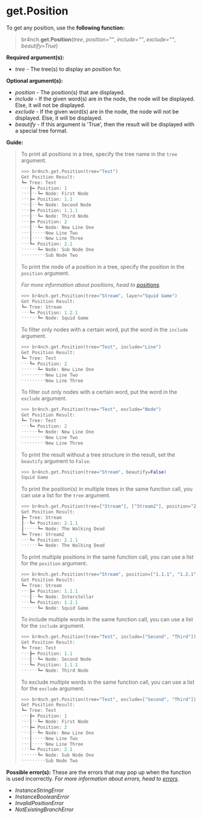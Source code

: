 # get.Position

To get any position, use the **following function:**

> br4nch.**get**.**Position**(*tree*, *position=""*, *include=""*, *exclude=""*, *beautify=True*)

**Required argument(s):**

- *tree* - The tree(s) to display an position for.

**Optional argument(s):**

- *position* - The position(s) that are displayed.
- *include* - If the given word(s) are in the node, the node will be displayed. Else, it will not be displayed.
- *exclude* - If the given word(s) are in the node, the node will not be displayed. Else, it will be displayed.
- *beautify* - If this argument is 'True', then the result will be displayed with a special tree format.

**Guide:**

> To print all positions in a tree, specify the tree name in the `tree` argument.
>
> ```python
> >>> br4nch.get.Position(tree="Test")
> Get Position Result:
> ┗━ Tree: Test
> ˑˑˑ┣━ Position: 1
> ˑˑˑ┃ˑˑ┗━ Node: First Node
> ˑˑˑ┣━ Position: 1.1
> ˑˑˑ┃ˑˑ┗━ Node: Second Node
> ˑˑˑ┣━ Position: 1.1.1
> ˑˑˑ┃ˑˑ┗━ Node: Third Node
> ˑˑˑ┣━ Position: 2
> ˑˑˑ┃ˑˑ┗━ Node: New Line One
> ˑˑˑ┃ˑˑˑˑˑNew Line Two
> ˑˑˑ┃ˑˑˑˑˑNew Line Three
> ˑˑˑ┗━ Position: 2.1
> ˑˑˑˑˑˑ┗━ Node: Sub Node One
> ˑˑˑˑˑˑˑˑˑSub Node Two
> ```
>
> To print the node of a position in a tree, specify the position in the `position` argument.
>
> *For more information about positions, head to [positions](../../guides/positions.md).*
>
> ```python
> >>> br4nch.get.Position(tree="Stream", layer="Squid Game")
> Get Position Result:
> ┗━ Tree: Stream
> ˑˑˑ┗━ Position: 1.2.1
> ˑˑˑˑˑˑ┗━ Node: Squid Game
> ```
>
> To filter only nodes with a certain word, put the word in the `include` argument.
>
> ```python
> >>> br4nch.get.Position(tree="Test", include="Line")
> Get Position Result:
> ┗━ Tree: Test
> ˑˑˑ┗━ Position: 2
> ˑˑˑˑˑˑ┗━ Node: New Line One
> ˑˑˑˑˑˑˑˑˑNew Line Two
> ˑˑˑˑˑˑˑˑˑNew Line Three
> ```
>
> To filter out only nodes with a certain word, put the word in the `exclude` argument.
>
> ```python
> >>> br4nch.get.Position(tree="Test", exclude="Node")
> Get Position Result:
> ┗━ Tree: Test
> ˑˑˑ┗━ Position: 2
> ˑˑˑˑˑˑ┗━ Node: New Line One
> ˑˑˑˑˑˑˑˑˑNew Line Two
> ˑˑˑˑˑˑˑˑˑNew Line Three
> ```
>
> To print the result without a tree structure in the result, set the `beautify` argument to `False`.
>
> ```python
> >>> br4nch.get.Position(tree="Stream", beautify=False)
> Squid Game
> ```
>
> To print the position(s) in multiple trees in the same function call, you can use a list for the `tree` argument.
>
> ```python
> >>> br4nch.get.Position(tree=["Stream"], ["Stream2"], position="2.1.1")
> Get Position Result:
> ┣━ Tree: Stream
> ┃ˑˑ┗━ Position: 2.1.1
> ┃ˑˑˑˑˑ┗━ Node: The Walking Dead
> ┗━ Tree: Stream2
> ˑˑˑ┗━ Position: 2.1.1
> ˑˑˑˑˑˑ┗━ Node: The Walking Dead
> ```
>
> To print multiple positions in the same function call, you can use a list for the `position` argument.
>
> ```python
> >>> br4nch.get.Position(tree="Stream", position=["1.1.1", "1.2.1"])
> Get Position Result:
> ┗━ Tree: Stream
> ˑˑˑ┣━ Position: 1.1.1                
> ˑˑˑ┃ˑˑ┗━ Node: Interstellar
> ˑˑˑ┗━ Position: 1.2.1               
> ˑˑˑˑˑˑ┗━ Node: Squid Game
> ```
>
> To include multiple words in the same function call, you can use a list for the `include` argument.
>
> ```python
> >>> br4nch.get.Position(tree="Test", include=["Second", "Third"])
> Get Position Result:
> ┗━ Tree: Test
> ˑˑˑ┣━ Position: 1.1
> ˑˑˑ┃ˑˑ┗━ Node: Second Node
> ˑˑˑ┗━ Position: 1.1.1
> ˑˑˑˑˑˑ┗━ Node: Third Node
> ```
>
> To exclude multiple words in the same function call, you can use a list for the `exclude` argument.
>
> ```python
> >>> br4nch.get.Position(tree="Test", exclude=["Second", "Third"])
> Get Position Result:
> ┗━ Tree: Test
> ˑˑˑ┣━ Position: 1
> ˑˑˑ┃ˑˑ┗━ Node: First Node
> ˑˑˑ┣━ Position: 2
> ˑˑˑ┃ˑˑ┗━ Node: New Line One
> ˑˑˑ┃ˑˑˑˑˑNew Line Two
> ˑˑˑ┃ˑˑˑˑˑNew Line Three
> ˑˑˑ┗━ Position: 2.1
> ˑˑˑˑˑˑ┗━ Node: Sub Node One
> ˑˑˑˑˑˑˑˑˑSub Node Two
> ```

**Possible error(s):**
These are the errors that may pop up when the function is used incorrectly.
*For more information about errors, head to [errors](../../guides/errors.md).*

- *InstanceStringError*
- *InstanceBooleanError*
- *InvalidPositionError*
- *NotExistingBranchError*
